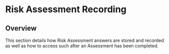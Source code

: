 # Risk Assessment Recording

## Overview

This section details how Risk Assessment answers are stored and recorded as well as how to access such after an Assessment has been completed.
